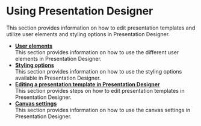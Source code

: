 # Using Presentation Designer

This section provides information on how to edit presentation templates and utilize user elements and styling options in Presentation Designer.


-   **[User elements](../usage/user_elements.md)**  
This section provides information on how to use the different user elements in Presentation Designer.
-   **[Styling options](../usage/styling_options.md)**  
This section provides information on how to use the styling options available in Presentation Designer.
-   **[Editing a  presentation template in Presentation Designer](../usage/edit_presentation_template.md)**<br>
This section provides steps on how to edit presentation templates in Presentation Designer.
-   **[Canvas settings](../usage/canvas_settings.md)**  
This section provides information on how to use the canvas settings in Presentation Designer.